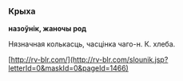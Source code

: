 ### Крыха
**назоўнік, жаночы род**

Нязначная колькасць, часцінка чаго-н. К. хлеба.

<a rel="author">[http://rv-blr.com/](http://rv-blr.com/slounik.jsp?letterId=0&maskId=0&pageId=1466)</a>
